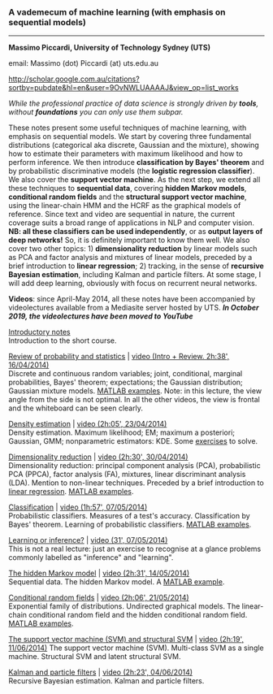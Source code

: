 ### **A vademecum of machine learning (with emphasis on sequential models)** ###

* * * * *

**Massimo Piccardi, University of Technology Sydney (UTS)**

email: Massimo (dot) Piccardi (at) uts.edu.au

http://scholar.google.com.au/citations?sortby=pubdate&hl=en&user=9OvNWLUAAAAJ&view_op=list_works


*While the professional practice of data science is strongly driven by **tools**, without **foundations** you can only use them subpar.*

These notes present some useful techniques of machine learning, with emphasis on sequential models. We start by covering three fundamental distributions (categorical aka discrete, Gaussian and the mixture), showing how to estimate their parameters with maximum likelihood and how to perform inference. We then introduce **classification by Bayes' theorem** and by probabilistic discriminative models (the **logistic regression classifier**). We also cover the **support vector machine**.
As the next step, we extend all these techniques to **sequential data**, covering **hidden Markov models**, **conditional random fields** and the **structural support vector machine**, using the linear-chain HMM and the HCRF as the graphical models of reference. Since text and video are sequential in nature, the current coverage suits a broad range of applications in NLP and computer vision. **NB: all these classifiers can be used independently**, or as **output layers of deep networks!** So, it is definitely important to know them well. We also cover two other topics: 1) **dimensionality reduction** by linear models such as PCA and factor analysis and mixtures of linear models, preceded by a brief introduction to **linear regression**; 2) tracking, in the sense of **recursive Bayesian estimation**, including Kalman and particle filters. At some stage, I will add deep learning, obviously with focus on recurrent neural networks.

**Videos**: since April-May 2014, all these notes have been accompanied by videolectures available from a Mediasite server hosted by UTS. _**In October 2019, the videolectures have been moved to YouTube**_

[//]: <> (Old note: **Videos**: since April-May 2014, all these notes are accompanied by videolectures. The videolectures are streamed from a Mediasite server, requiring the MS Silverlight plug-in. The player allows re-sizing of the video or the slides at your preference. It also remembers your last position on the video, so you can stop watching and resume at any time.)

[Introductory notes](SPR_00_Intro_v4.pdf)\
Introduction to the short course.

[Review of probability and statistics](SPR_01_ProbabilityReview_v4.pdf) |  [video (Intro + Review. 2h:38', 16/04/2014)](https://youtu.be/J2sqQR2RjDE)\
Discrete and continuous random variables; joint, conditional, marginal probabilities, Bayes' theorem; expectations; the Gaussian distribution; Gaussian mixture models. [MATLAB examples](SPR_01_MATLAB.zip). Note: in this lecture, the view angle from the side is not optimal. In all the other videos, the view is frontal  and the whiteboard can be seen clearly.

[Density estimation](SPR_03_DensityEstimation_v4.pdf) | [video (2h:05', 23/04/2014)](https://youtu.be/ODqCemqeOao)\
Density estimation. Maximum likelihood; EM; maximum a posteriori; Gaussian, GMM; nonparametric estimators: KDE. Some [exercises](Exercises.pdf) to solve.

[Dimensionality reduction](SPR_04_DimensionalityReduction_v3.pdf) | [video (2h:30', 30/04/2014)](https://youtu.be/9i1cxSig0S0)\
Dimensionality reduction: principal component analysis (PCA), probabilistic PCA (PPCA), factor analysis (FA), mixtures, linear discriminant analysis (LDA). Mention to non-linear techniques. Preceded by a brief introduction to [linear regression](SPR_04a_LinearRegression_v2.pdf). [MATLAB examples](SPR_04_MATLAB.zip).

[Classification](SPR_02_Classification_v4.pdf) | [video (1h:57', 07/05/2014)](https://youtu.be/c4Bv24WwQwQ)\
Probabilistic classifiers. Measures of a test's accuracy. Classification by Bayes' theorem. Learning of probabilistic classifiers. [MATLAB examples](SPR_02_MATLAB.zip).

[Learning or inference?](SPR_03A_Inference_and_learning_v3.pdf) | [video (31', 07/05/2014)](https://youtu.be/6WCG-3JesXs)\
 This is not a real lecture: just an exercise to recognise at a glance problems commonly labelled as "inference" and "learning".
 
[The hidden Markov model](SPR_05_HiddenMarkovModel_v5.pdf) | [video (2h:31', 14/05/2014)](https://youtu.be/ZeGSK6LZRU0)\
Sequential data. The hidden Markov model. A [MATLAB example](SPR_05_MATLAB.zip). 

[Conditional random fields](SPR_07_ConditionalRandomFields_v4.pdf) | [video (2h:06', 21/05/2014)](https://youtu.be/rscCII55GC0)\
Exponential family of distributions. Undirected graphical models. The linear-chain conditional random field and the hidden conditional random field. [MATLAB examples](SPR_07_MATLAB.zip).

[The support vector machine (SVM) and structural SVM](SPR_08_SVM_v3.pdf) | [video (2h:19', 11/06/2014)](https://youtu.be/1_dpjdF5zcY)
The support vector machine (SVM). Multi-class SVM as a single machine. Structural SVM and latent structural SVM.

[Kalman and particle filters](SPR_06_KalmanAndParticleFilters_v5.pdf) | [video (2h:23', 04/06/2014)](https://youtu.be/zqK_8IbaeSc)\
Recursive Bayesian estimation. Kalman and particle filters.
